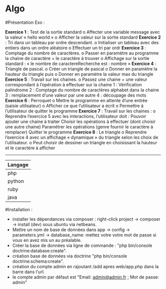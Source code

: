 Algo
===========


#Présentation Exo :

**Exercice 1** :
Test de la sortie standard
o Affecter une variable message avec la valeur « hello world »
o Afficher la valeur sur la sortie standard
**Exercice 2** : 
Tri dans un tableau par ordre descendant.
o Initialiser un tableau avec des entiers dans un ordre aléatoire
o Effectuer un tri par ordr
**Exercice 3** :
Comptage du nombre de caractères.
o Passer en paramètre au programme la chaine de caractère + le caractère à trouver
o Affichage sur la sortie standard : « le nombre de caractereRecherche est : nombre »
**Exercice 4** : 
Triangle de pascal.
o Créer un triangle de pascal
o Donner en paramètre la hauteur du triangle puis
o Donner en paramètre la valeur max du triangle
**Exercice 5** :
Travail sur les chaines.
o Passez une chaine + une valeur correspondant à l’opération à effectuer sur la chaine
 1 : Vérification palindrome
 2 : Comptage du nombre de caractères alphabet dans la chaine
 3 : remplacement d’une valeur par une autre
 4 : découpage des mots
**Exercice 6** :
Perroquet
o Mettre le programme en attente d’une entrée (saisie utilisateur)
o Afficher ce que l’utilisateur a écrit
o Permettre à l’utilisateur de quitter le programme
**Exercice 7** :
Travail sur les chaines :
o Reprendre l’exercice 5 avec les interactions, l’utilisateur doit :
 Pouvoir ajouter une chaine à traiter
 Choisir les opérations à effectuer (dont choisir une autre chaine)
 Paramétrer les opérations (genre fournir le caractère à remplacer)
 Quitter le programme
**Exercice 8** :
Le triangle
o Reprendre l’exercice 4 avec un affichage « dynamique » du triangle selon les choix de l’utilisateur.
o Peut choisir de dessiner un triangle en choisissant la hauteur et le caractère à
afficher

 
---


|   Langage     |
| ------------- |
|     php       |
|     python    |
|     ruby      |
|     java      |



#Installation :  

  * installer les dépendances via composer : right-click project -> composer -> install (dev) sous ubuntu via netbeans.
  * Mettre un nom de base de données dans app -> config -> parameters.yml -> database_name: mettez votre votre mot de passe si vous en avez mis un au préalable.
  * Créer la base de données via ligne de commande : "php bin/console doctrine:database:create".
  * création base de données via doctrine "php bin/console doctrine:schema:create".
  * création du compte admin en rajoutant /add apres web/app.php dans la barre dans l'url.
  * le compte admin par défaut est "Email: admin@admin.fr ; Mot de passe: admin"








